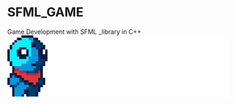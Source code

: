 # SFML_GAME
Game Development with SFML _library in C++
![Game Logo](./Monster_Adventure/src/Resource/Gamelogo/Gamelogo.png)
